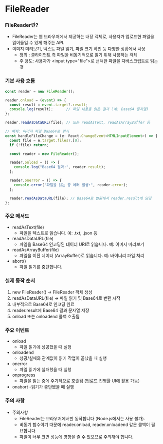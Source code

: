 # FileReader

### FileReader란?
- FileReader는 웹 브라우저에서 제공하는 내장 객체로, 사용자가 업로드한 파일을 읽어들일 수 있게 해주는 API. 
- 이미지 미리보기, 텍스트 파일 읽기, 파일 크기 확인 등 다양한 상황에서 사용
  - 정의 : 클라이언트 측 파일을 비동기적으로 읽기 위해 사용하는 객체
  - 주 용도: 사용자가 \<input type="file">로 선택한 파일을 자바스크립트로 읽는 것

### 기본 사용 흐름
```ts
const reader = new FileReader();

reader.onload = (event) => {
  const result = event.target?.result;
  console.log(result);      // 파일 내용을 읽은 결과 (예: Base64 문자열)
};

reader.readAsDataURL(file); // 또는 readAsText, readAsArrayBuffer 등
```

```ts
// 예제: 이미지 파일 Base64로 읽기
const handleFileChange = (e: React.ChangeEvent<HTMLInputElement>) => {
  const file = e.target.files?.[0];
  if (!file) return;

  const reader = new FileReader();

  reader.onload = () => {
    console.log("Base64 결과:", reader.result);
  };

  reader.onerror = () => {
    console.error("파일을 읽는 중 에러 발생:", reader.error);
  };

  reader.readAsDataURL(file); // Base64로 변환해서 reader.result에 담김
};
```

### 주요 메서드
- readAsText(file)
  - 파일을 텍스트로 읽습니다. 예: .txt, .json 등
- readAsDataURL(file)
  - 파일을 Base64 인코딩된 데이터 URI로 읽습니다. 예: 이미지 미리보기
- readAsArrayBuffer(file)
  - 파일을 이진 데이터 (ArrayBuffer)로 읽습니다. 예: 바이너리 파일 처리
- abort()
  - 파일 읽기를 중단합니다.

### 실제 동작 순서
  1. new FileReader() → FileReader 객체 생성
  2. readAsDataURL(file) → 파일 읽기 및 Base64로 변환 시작
  3. 내부적으로 Base64로 인코딩 완료
  4. reader.result에 Base64 결과 문자열 저장
  5. onload 또는 onloadend 콜백 호출됨

### 주요 이벤트
- onload
  - 파일 읽기에 성공했을 때 실행
- onloadend
  - 성공/실패와 관계없이 읽기 작업이 끝났을 때 실행
- onerror
  - 파일 읽기에 실패했을 때 실행
- onprogress
  - 파일을 읽는 중에 주기적으로 호출됨 (업로드 진행률 UI에 활용 가능)
- onabort
  -읽기가 중단됐을 때 실행

### 주의 사항
- 주의사항
  - FileReader는 브라우저에서만 동작합니다 (Node.js에서는 사용 불가).
  - 비동기 함수이기 때문에 reader.onload, reader.onloadend 같은 콜백이 필요합니다.
  - 파일이 너무 크면 성능에 영향을 줄 수 있으므로 주의해야 합니다.
